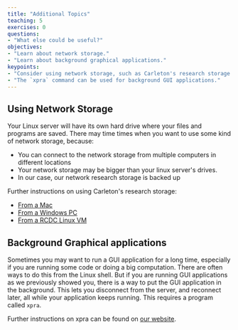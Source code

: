 ```yaml
---
title: "Additional Topics"
teaching: 5
exercises: 0
questions:
- "What else could be useful?"
objectives:
- "Learn about network storage."
- "Learn about background graphical applications."
keypoints:
- "Consider using network storage, such as Carleton's research storage drive."
- "The `xpra` command can be used for background GUI applications."
---
```

## Using Network Storage

Your Linux server will have its own hard drive where your files and programs are saved.  There may time times when you want to use some kind of network storage, because:

-   You can connect to the network storage from multiple computers in different locations
-   Your network storage may be bigger than your linux server's drives.
-   In our case, our network research storage is backed up

Further instructions on using Carleton's research storage:

- [From a Mac](https://carleton.ca/rcs/documentation/connecting-to-rcdc-storage-server-mac/)
- [From a Windows PC](https://carleton.ca/rcs/documentation/connecting-to-rcdc-storage-server-win10/)
- [From a RCDC Linux VM](https://carleton.ca/rcs/documentation/connecting-to-rcdc-storage-server-vm/)


## Background Graphical applications

Sometimes you may want to run a GUI application for a long time, especially if you are running some code or doing a big computation.  There are often ways to do this from the Linux shell.  But if you are running GUI applications as we previously showed you, there is a way to put the GUI application in the background.  This lets you disconnect from the server, and reconnect later, all while your application keeps running.  This requires a program called `xpra`.

Further instructions on xpra can be found on [our website](https://carleton.ca/rcs/documentation/background-gui-apps-with-xpra/).

